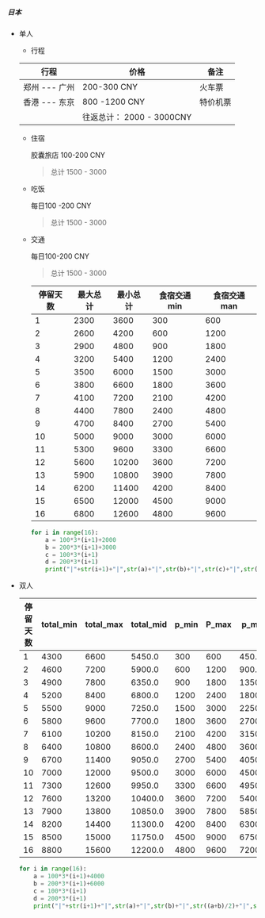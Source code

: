 ##### 日本

- 单人

  - 行程 

  | 行程          | 价格                      | 备注     |
  | ------------- | ------------------------- | -------- |
  | 郑州 --- 广州 | 200-300 CNY               | 火车票   |
  | 香港 --- 东京 | 800 -1200 CNY             | 特价机票 |
  |               | 往返总计： 2000 - 3000CNY |          |

  - 住宿

    胶囊旅店 100-200 CNY

    > 总计 1500 - 3000

  - 吃饭

    每日100 -200 CNY

    > 总计 1500 - 3000

  - 交通

    每日100-200 CNY

    > 总计 1500 - 3000

    | 停留天数 | 最大总计 | 最小总计 | 食宿交通min | 食宿交通man |
    | -------- | -------- | -------- | ----------- | ----------- |
    |1| 2300| 3600| 300| 600|
    |2| 2600| 4200| 600| 1200|
    |3| 2900| 4800| 900| 1800|
    |4| 3200| 5400| 1200| 2400|
    |5| 3500| 6000| 1500| 3000|
    |6| 3800| 6600| 1800| 3600|
    |7| 4100| 7200| 2100| 4200|
    |8| 4400| 7800| 2400| 4800|
    |9| 4700| 8400| 2700| 5400|
    |10| 5000| 9000| 3000| 6000|
    |11| 5300| 9600| 3300| 6600|
    |12| 5600| 10200| 3600| 7200|
    |13| 5900| 10800| 3900| 7800|
    |14| 6200| 11400| 4200| 8400|
    |15| 6500| 12000| 4500| 9000|
    |16| 6800| 12600| 4800| 9600|

    ```python
    for i in range(16):
        a = 100*3*(i+1)+2000
        b = 200*3*(i+1)+3000
        c = 100*3*(i+1)
        d = 200*3*(i+1)
        print("|"+str(i+1)+"|",str(a)+"|",str(b)+"|",str(c)+"|",str(d)+"|")
    ```



- 双人

  | 停留天数 | total_min | total_max | total_mid | p_min | P_max | p_mid |
  | ---- | ---- | ---- | ---- | ---- | ---- | ---- |
  |1| 4300| 6600| 5450.0| 300| 600| 450.0|
  |2| 4600| 7200| 5900.0| 600| 1200| 900.0|
  |3| 4900| 7800| 6350.0| 900| 1800| 1350.0|
  |4| 5200| 8400| 6800.0| 1200| 2400| 1800.0|
  |5| 5500| 9000| 7250.0| 1500| 3000| 2250.0|
  |6| 5800| 9600| 7700.0| 1800| 3600| 2700.0|
  |7| 6100| 10200| 8150.0| 2100| 4200| 3150.0|
  |8| 6400| 10800| 8600.0| 2400| 4800| 3600.0|
  |9| 6700| 11400| 9050.0| 2700| 5400| 4050.0|
  |10| 7000| 12000| 9500.0| 3000| 6000| 4500.0|
  |11| 7300| 12600| 9950.0| 3300| 6600| 4950.0|
  |12| 7600| 13200| 10400.0| 3600| 7200| 5400.0|
  |13| 7900| 13800| 10850.0| 3900| 7800| 5850.0|
  |14| 8200| 14400| 11300.0| 4200| 8400| 6300.0|
  |15| 8500| 15000| 11750.0| 4500| 9000| 6750.0|
  |16| 8800| 15600| 12200.0| 4800| 9600| 7200.0|





  ```python
  for i in range(16):
      a = 100*3*(i+1)+4000
      b = 200*3*(i+1)+6000
      c = 100*3*(i+1)
      d = 200*3*(i+1)
      print("|"+str(i+1)+"|",str(a)+"|",str(b)+"|",str((a+b)/2)+"|",str(c)+"|",str(d)+"|",str((c+d)/2)+"|",)
  ```
